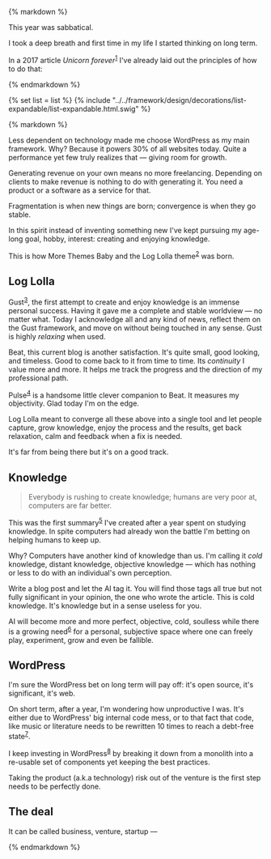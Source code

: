 {% markdown %}

This year was sabbatical.

I took a deep breath and first time in my life I started thinking on long term.

In a 2017 article *Unicorn forever*<sup id="footnote--1">[1](#footnotes--1)</sup> I've already laid out the principles of how to do that:

{% endmarkdown %}

{% set list = list %}
{% include "../../framework/design/decorations/list-expandable/list-expandable.html.swig" %}

{% markdown %}

Less dependent on technology made me choose WordPress as my main framework. Why? Because it powers 30% of all websites today. Quite a performance yet few truly realizes that &mdash; giving room for growth.

Generating revenue on your own means no more freelancing. Depending on clients to make revenue is nothing to do with generating it. You need a product or a software as a service for that.

Fragmentation is when new things are born; convergence is when they go stable.

In this spirit instead of inventing something new I've kept pursuing my age-long goal, hobby, interest: creating and enjoying knowledge.

This is how More Themes Baby and the Log Lolla theme<sup id="footnote--2">[2](#footnotes--2)</sup> was born.

## Log Lolla

Gust<sup id="footnote--3">[3](#footnotes--3)</sup>, the first attempt to create and enjoy knowledge is an immense personal success. Having it gave me a complete and stable worldview &mdash; no matter what. Today I acknowledge all and any kind of news, reflect them on the Gust framework, and move on without being touched in any sense. Gust is highly *relaxing* when used.

Beat, this current blog is another satisfaction. It's quite small, good looking, and timeless. Good to come back to it from time to time. Its *continuity* I value more and more. It helps me track the  progress and the direction of my professional path.

Pulse<sup id="footnote--4">[4](#footnotes--4)</sup> is a handsome little clever companion to Beat. It measures my objectivity. Glad today I'm on the edge.

Log Lolla meant to converge all these above into a single tool and let people capture, grow knowledge, enjoy the process and the results, get back relaxation, calm and feedback when a fix is needed.

It's far from being there but it's on a good track.

## Knowledge

> Everybody is rushing to create knowledge; humans are very poor at, computers are far better.

This was the first summary<sup id="footnote--5">[5](#footnotes--5)</sup> I've created after a year spent on studying knowledge. In spite computers had already won the battle I'm betting on helping humans to keep up.

Why? Computers have another kind of knowledge than us. I'm calling it *cold* knowledge, distant knowledge, objective knowledge &mdash; which has nothing or less to do with an individual's own perception.

Write a blog post and let the AI tag it. You will find those tags all true but not fully significant in your opinion, the one who wrote the article. This is cold knowledge. It's knowledge but in a sense useless for you.

AI will become more and more perfect, objective, cold, soulless while there is a growing need<sup id="footnote--6">[6](#footnotes--6)</sup> for a personal, subjective space where one can freely play, experiment, grow and even be fallible.

## WordPress

I'm sure the WordPress bet on long term will pay off: it's open source, it's significant, it's web.

On short term, after a year, I'm wondering how unproductive I was. It's either due to WordPress' big internal code mess, or to that fact that code, like music or literature needs to be rewritten 10 times to reach a debt-free state<sup id="footnote--7">[7](#footnotes--7)</sup>.

I keep investing in WordPress<sup id="footnote--8">[8](#footnotes--8)</sup> by breaking it down from a monolith into a re-usable set of components yet keeping the best practices.

Taking the product (a.k.a technology) risk out of the venture is the first step needs to be perfectly done.

## The deal

It can be called business, venture, startup &mdash; 

{% endmarkdown %}
